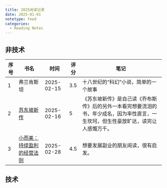 ```yaml
---
title: 2025阅读记录
date: 2025-01-01
notetype: feed
categories:
  - Reading Notes
---
```


## 非技术

| 序号 | 书名 | 时间 | 评分 | 笔记 |
| ---- | ---- | ---- | ---- | ---- |
| 1 | 弗兰肯斯坦 | 2025-02-15 | 3.5 | 十八世纪的“科幻”小说，简单的一个故事 |
| 2 | [苏东坡新传](https://book.douban.com/subject/34996404/) | 2025-02-16 | 5 | 《苏东坡新传》是自己读《乔布斯传》后的另外一本看完想要流泪的书，年少成名，因为率性直言，一生坎坷，但生性豪放旷达，读完让人感慨万千。 |
| 3 | [小而美：持续盈利的经营法则](https://book.douban.com/subject/36280425/) | 2025-02-28 | 4.5 | 想要发展副业的朋友阅读，很有启发。|

## 技术
